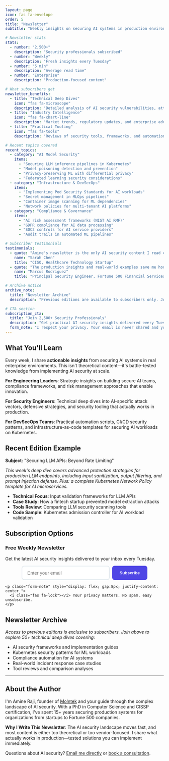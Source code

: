```yaml
---
layout: page
icon: fas fa-envelope
order: 5
title: "Newsletter"
subtitle: "Weekly insights on securing AI systems in production environments. Real-world solutions from the trenches of enterprise AI security."

# Newsletter stats
stats:
  - number: "2,500+"
    description: "Security professionals subscribed"
  - number: "Weekly"
    description: "Fresh insights every Tuesday"
  - number: "5 min"
    description: "Average read time"
  - number: "Enterprise"
    description: "Production-focused content"

# What subscribers get
newsletter_benefits:
  - title: "Technical Deep Dives"
    icon: "fas fa-microscope"
    description: "Detailed analysis of AI security vulnerabilities, attack vectors, and mitigation strategies with code examples and implementation guides."
  - title: "Industry Intelligence"
    icon: "fas fa-chart-line"
    description: "Market trends, regulatory updates, and enterprise adoption patterns that impact AI security strategy and budget allocation."
  - title: "Practical Tooling"
    icon: "fas fa-tools"
    description: "Reviews of security tools, frameworks, and automation scripts that actually work in production Kubernetes environments."

# Recent topics covered
recent_topics:
  - category: "AI Model Security"
    items:
      - "Securing LLM inference pipelines in Kubernetes"
      - "Model poisoning detection and prevention"
      - "Privacy-preserving ML with differential privacy"
      - "Federated learning security considerations"
  - category: "Infrastructure & DevSecOps"
    items:
      - "Implementing Pod Security Standards for AI workloads"
      - "Secret management in MLOps pipelines"
      - "Container image scanning for ML dependencies"
      - "Network policies for multi-tenant AI platforms"
  - category: "Compliance & Governance"
    items:
      - "AI risk assessment frameworks (NIST AI RMF)"
      - "GDPR compliance for AI data processing"
      - "SOC2 controls for AI service providers"
      - "Audit trails in automated ML pipelines"

# Subscriber testimonials
testimonials:
  - quote: "Amine's newsletter is the only AI security content I read cover to cover. It's technical enough to be useful but practical enough to implement immediately."
    name: "Sarah Chen"
    title: "CISO, Healthcare Technology Startup"
  - quote: "The production insights and real-world examples save me hours of research every week. Essential reading for anyone securing AI at scale."
    name: "Marcus Rodriguez"
    title: "Principal Security Engineer, Fortune 500 Financial Services"

# Archive notice
archive_note:
  title: "Newsletter Archive"
  description: "Previous editions are available to subscribers only. Join to access our complete archive of 50+ technical deep dives."

# CTA section
subscription_cta:
  title: "Join 2,500+ Security Professionals"
  description: "Get practical AI security insights delivered every Tuesday. No spam, unsubscribe anytime."
  form_note: "I respect your privacy. Your email is never shared and you can unsubscribe with one click."
---
```


## What You'll Learn

Every week, I share **actionable insights** from securing AI systems in real enterprise environments. This isn't theoretical content—it's battle-tested knowledge from implementing AI security at scale.

**For Engineering Leaders**: Strategic insights on building secure AI teams, compliance frameworks, and risk management approaches that enable innovation.

**For Security Engineers**: Technical deep dives into AI-specific attack vectors, defensive strategies, and security tooling that actually works in production.

**For DevSecOps Teams**: Practical automation scripts, CI/CD security patterns, and infrastructure-as-code templates for securing AI workloads on Kubernetes.

## Recent Edition Example

**Subject**: "Securing LLM APIs: Beyond Rate Limiting"

_This week's deep dive covers advanced protection strategies for production LLM endpoints, including input sanitization, output filtering, and prompt injection defense. Plus: a complete Kubernetes Network Policy template for AI microservices._

- **Technical Focus**: Input validation frameworks for LLM APIs
- **Case Study**: How a fintech startup prevented model extraction attacks
- **Tools Review**: Comparing LLM security scanning tools
- **Code Sample**: Kubernetes admission controller for AI workload validation

## Subscription Options

<div class="newsletter-signup">
  <div class="signup-form">
    <h3>Free Weekly Newsletter</h3>
    <p>Get the latest AI security insights delivered to your inbox every Tuesday.</p>

   <form action="https://app.kit.com/forms/8229727/subscriptions"
         id="newsletter-form"
         onsubmit="trackNewsletterSignup(); return true;"
         method="post"
      style="display: flex; gap: 8px; justify-content: center; flex-wrap: wrap; max-width: 400px; margin: 0 auto;">
        <input type="email" name="email_address" placeholder="Enter your email" required style="flex: 1; min-width: 250px; padding: 12px 16px; border: 2px solid #e1e8ed; border-radius: 8px; font-size: 15px; outline: none; transition: border-color 0.3s;">
        <button type="submit" style="background: #4f46e5; color: white; padding: 12px 24px; border: none; border-radius: 8px; font-weight: 600; cursor: pointer; min-width: 100px; transition: background 0.3s;">
          Subscribe
        </button>
   </form>

    <p class="form-note" style="display: flex; gap:8px; justify-content: center ">
      <i class="fas fa-lock"></i> Your privacy matters. No spam, easy unsubscribe.
    </p>

  </div>
</div>

## Newsletter Archive

_Access to previous editions is exclusive to subscribers. Join above to explore 50+ technical deep dives covering:_

- AI security frameworks and implementation guides
- Kubernetes security patterns for ML workloads
- Compliance automation for AI systems
- Real-world incident response case studies
- Tool reviews and comparison analyses

---

## About the Author

I'm Amine Raji, founder of [Molntek](https://molntek.com) and your guide through the complex landscape of AI security. With a PhD in Computer Science and CISSP certification, I've spent 15+ years securing production systems for organizations from startups to Fortune 500 companies.

**Why I Write This Newsletter**: The AI security landscape moves fast, and most content is either too theoretical or too vendor-focused. I share what actually works in production—tested solutions you can implement immediately.

Questions about AI security? [Email me directly](mailto:amine@molntek.com) or [book a consultation](/consultation).
